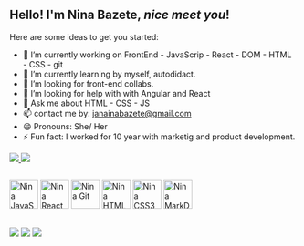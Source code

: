 ## Hello! I'm Nina Bazete, *nice meet you*!


Here are some ideas to get you started:

- 🔭 I’m currently working on FrontEnd - JavaScrip - React - DOM - HTML - CSS - git
- 🌱 I’m currently learning by myself, autodidact.
- 👯 I’m looking for front-end collabs.
- 🤔 I’m looking for help with with Angular and React
- 💬 Ask me about HTML - CSS - JS
- 📫 contact me by: janainabazete@gmail.com
- 😄 Pronouns: She/ Her
- ⚡ Fun fact: I worked for 10 year with marketig and product development.

<div>
<a href="https://github.com/ninabazete">
<img heigth="180em" src="https://github-readme-stats.vercel.app/api?username=ninabazete&show_icons=true&theme=cobalt&include_all_commits=true&count_private=true"/>
<img heigth="180em" src="https://github-readme-stats.vercel.app/api/top-langs/?username=ninabazete&layout=compact&langs_count=16&theme=cobalt"/></a>
</div>      


##

<div style="display:inline_block"><en>
  <img aling="center" alt="Nina JavaScript" heigth="40" width="50" src="https://cdn.jsdelivr.net/gh/devicons/devicon/icons/javascript/javascript-plain.svg"/>
  <img aling="center" alt="Nina React" heigth="40" width="50" src="https://cdn.jsdelivr.net/gh/devicons/devicon/icons/react/react-original-wordmark.svg"/>
  <img aling="center" alt="Nina Git" heigth="40" width="50" src="https://cdn.jsdelivr.net/gh/devicons/devicon/icons/git/git-original.svg"/>
  <img aling="center" alt="Nina HTML5" heigth="40" width="50" src="https://cdn.jsdelivr.net/gh/devicons/devicon/icons/html5/html5-plain-wordmark.svg"/>
  <img aling="center" alt="Nina CSS3" heigth="40" width="50" src="https://cdn.jsdelivr.net/gh/devicons/devicon/icons/css3/css3-plain-wordmark.svg" />
  <img aling="center" alt="Nina MarkDown" heigth="40" width="50" src="https://cdn.jsdelivr.net/gh/devicons/devicon/icons/markdown/markdown-original.svg"/>
</div>
  
##  
  
<div>
 <a href="https://www.linkedin.com/in/janainabazete/" targety="_blank"><img src="https://img.shields.io/badge/LinkedIn-0077B5?style=for-the-badge&logo=linkedin&logoColor=white" target="_blank"></a> 
 <a href="https://discord.gg/NinaBazete#8698" targety="_blank"><img src="https://img.shields.io/badge/Discord-7289DA?style=for-the-badge&logo=discord&logoColor=white" target="_blank"></a>
 <a href="mailto:janainabazete@mail.com" targety="_blank"><img src="https://img.shields.io/badge/Gmail-D14836?style=for-the-badge&logo=gmail&logoColor=white"></a> 
</div>
